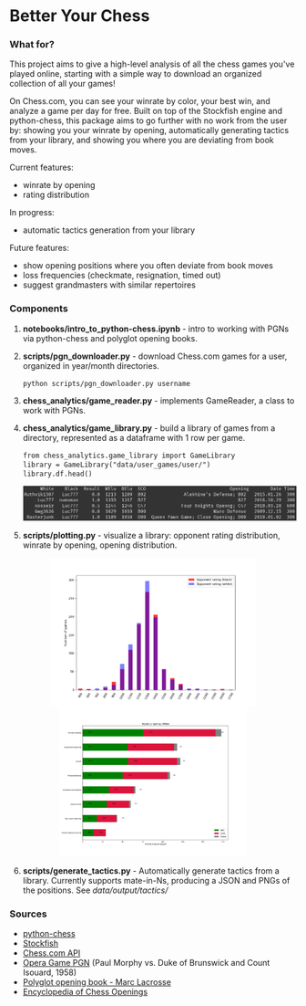 # Better Your Chess
### What for?
This project aims to give a high-level analysis of all the chess games you've played online, starting with a simple way to download an organized collection of all your games! 

On Chess.com, you can see your winrate by color, your best win, and analyze a game per day for free. Built on top of the Stockfish engine and python-chess, this package aims to go further with no work from the user by: showing you your winrate by opening, automatically generating tactics from your library, and showing you where you are deviating from book moves.

Current features:
- winrate by opening 
- rating distribution 

In progress:
- automatic tactics generation from your library

Future features:
- show opening positions where you often deviate from book moves
- loss frequencies (checkmate, resignation, timed out)
- suggest grandmasters with similar repertoires

### Components

1. **notebooks/intro_to_python-chess.ipynb** -  intro to working with PGNs via python-chess and polyglot opening books.

2. **scripts/pgn_downloader.py** - download Chess.com games for a user, organized in year/month directories.
    ```
    python scripts/pgn_downloader.py username
    ```

3. **chess_analytics/game_reader.py** - implements GameReader, a class to work with PGNs.

4. **chess_analytics/game_library.py** - build a library of games from a directory, represented as a dataframe with 1 row per game.
    ```
    from chess_analytics.game_library import GameLibrary
    library = GameLibrary("data/user_games/user/")
    library.df.head()
    ```
    ![Sample of dataframe](data/figures/df_sampled.png)

5. **scripts/plotting.py** - visualize a library: opponent rating distribution, winrate by opening, opening distribution.
<p align="center">
    <img src="data/figures/Rating_distribution.png" width="360"/>
    <img src="data/figures/Winrate_by_opening_white.png" width="330"/>
</p>

6. **scripts/generate_tactics.py** - Automatically generate tactics from a library. Currently supports mate-in-Ns, producing a JSON and PNGs of the positions. See *data/output/tactics/*


### Sources

- [python-chess](https://python-chess.readthedocs.io/en/latest/#)
- [Stockfish](https://pypi.org/project/stockfish/)
- [Chess.com API](https://www.chess.com/club/chess-com-developer-community)
- [Opera Game PGN](https://www.chessgames.com/perl/chessgame?gid=1233404) (Paul Morphy vs. Duke of Brunswick and Count Isouard, 1958)
- [Polyglot opening book - Marc Lacrosse](https://github.com/niklasf/python-chess/raw/master/data/polyglot/performance.bin)
- [Encyclopedia of Chess Openings](https://github.com/seberg/icsbot/blob/master/misc/eco.txt)